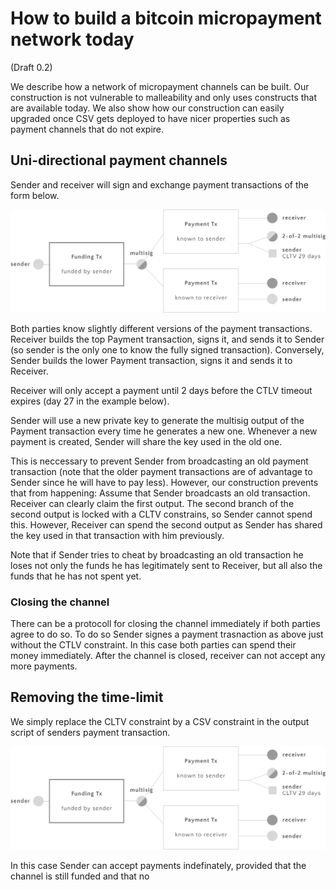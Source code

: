# How to build a bitcoin micropayment network today
(Draft 0.2)

We describe how a network of micropayment channels can be built. Our construction is not vulnerable to malleability and only uses constructs that are available today. We also show how our construction can easily upgraded once CSV gets deployed to have nicer properties such as payment channels that do not expire. 

## Uni-directional payment channels

Sender and receiver will sign and exchange payment transactions of the form below.

![alt text](./ntl-channel-now.png "ntl-channel-now.png")

Both parties know slightly different versions of the payment transactions. Receiver builds the top Payment transaction, signs it, and sends it to Sender (so sender is the only one to know the fully signed transaction). Conversely, Sender builds the lower Payment transaction, signs it and sends it to Receiver. 

Receiver will only accept a payment until 2 days before the CTLV timeout expires (day 27 in the example below).

Sender will use a new private key to generate the multisig output of the Payment transaction every time he generates a new one. Whenever a new payment is created, Sender will share the key used in the old one.

This is neccessary to prevent Sender from broadcasting an old payment transaction (note that the older payment transactions are of advantage to Sender since he will have to pay less). However, our construction prevents that from happening: Assume that Sender broadcasts an old transaction. Receiver can clearly claim the first output. The second branch of the second output is locked with a CLTV constrains, so Sender cannot spend this. However, Receiver can spend the second output as Sender has shared the key used in that transaction with him previously.

Note that if Sender tries to cheat by broadcasting an old transaction he loses not only the funds he has legitimately sent to Receiver, but all also the funds that he has not spent yet.

### Closing the channel

There can be a protocoll for closing the channel immediately if both parties agree to do so. To do so Sender signes a payment trasnaction as above just without the CTLV constraint. In this case both parties can spend their money immediately. After the channel is closed, receiver can not accept any more payments.

## Removing the time-limit

We simply replace the CLTV constraint by a CSV constraint in the output script of senders payment transaction.

![alt text](./ntl-channel-now.png "ntl-channel.png")

In this case Sender can accept payments indefinately, provided that the channel is still funded and that no 
